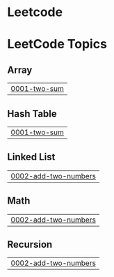 # Leetcode
<!---LeetCode Topics Start-->
# LeetCode Topics
## Array
|  |
| ------- |
| [0001-two-sum](https://github.com/MehavarshiniThangavel/Leetcode/tree/master/0001-two-sum) |
## Hash Table
|  |
| ------- |
| [0001-two-sum](https://github.com/MehavarshiniThangavel/Leetcode/tree/master/0001-two-sum) |
## Linked List
|  |
| ------- |
| [0002-add-two-numbers](https://github.com/MehavarshiniThangavel/Leetcode/tree/master/0002-add-two-numbers) |
## Math
|  |
| ------- |
| [0002-add-two-numbers](https://github.com/MehavarshiniThangavel/Leetcode/tree/master/0002-add-two-numbers) |
## Recursion
|  |
| ------- |
| [0002-add-two-numbers](https://github.com/MehavarshiniThangavel/Leetcode/tree/master/0002-add-two-numbers) |
<!---LeetCode Topics End-->